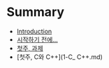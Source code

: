 # Summary

* [Introduction](README.md)
* [시작하기 전에...](Preliminaries.md)
* [첫주, 과제](1-assignment.md)
* [첫주, C와 C++](1-C_ C++.md)

